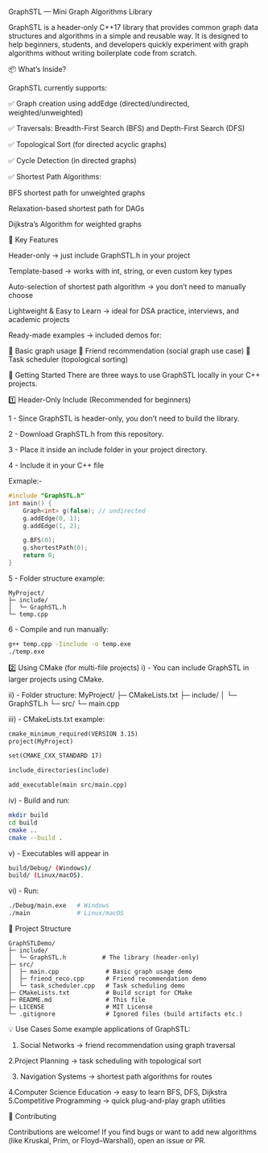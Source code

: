 GraphSTL — Mini Graph Algorithms Library

GraphSTL is a header-only C++17 library that provides common graph data structures and algorithms in a simple and reusable way.
It is designed to help beginners, students, and developers quickly experiment with graph algorithms without writing boilerplate code from scratch.

📦 What’s Inside?

GraphSTL currently supports:

✅ Graph creation using addEdge (directed/undirected, weighted/unweighted)

✅ Traversals: Breadth-First Search (BFS) and Depth-First Search (DFS)

✅ Topological Sort (for directed acyclic graphs)

✅ Cycle Detection (in directed graphs)

✅ Shortest Path Algorithms:

BFS shortest path for unweighted graphs

Relaxation-based shortest path for DAGs

Dijkstra’s Algorithm for weighted graphs

🔑 Key Features

Header-only → just include GraphSTL.h in your project

Template-based → works with int, string, or even custom key types

Auto-selection of shortest path algorithm → you don’t need to manually choose

Lightweight & Easy to Learn → ideal for DSA practice, interviews, and academic projects

Ready-made examples → included demos for:

📘 Basic graph usage
👥 Friend recommendation (social graph use case)
📅 Task scheduler (topological sorting)


🚀 Getting Started
There are three ways to use GraphSTL locally in your C++ projects.

1️⃣ Header-Only Include (Recommended for beginners)

1 - Since GraphSTL is header-only, you don’t need to build the library.

2 - Download GraphSTL.h from this repository.

3 - Place it inside an include folder in your project directory.

4 - Include it in your C++ file

Exmaple:-
```cpp
#include "GraphSTL.h"
int main() {
    Graph<int> g(false); // undirected
    g.addEdge(0, 1);
    g.addEdge(1, 2);

    g.BFS(0);
    g.shortestPath(0);
    return 0;
}
```

5 - Folder structure example:
```
MyProject/
├─ include/
│  └─ GraphSTL.h
└─ temp.cpp
```

6 - Compile and run manually:
```bash
g++ temp.cpp -Iinclude -o temp.exe
./temp.exe
```

2️⃣ Using CMake (for multi-file projects)
 i) - You can include GraphSTL in larger projects using CMake.
 
ii) - Folder structure:
MyProject/
├─ CMakeLists.txt
├─ include/
│  └─ GraphSTL.h
└─ src/
   └─ main.cpp


iii) - CMakeLists.txt example:

```txt
cmake_minimum_required(VERSION 3.15)
project(MyProject)

set(CMAKE_CXX_STANDARD 17)

include_directories(include)

add_executable(main src/main.cpp)
```


iv) - Build and run:
``` bash
mkdir build
cd build
cmake ..
cmake --build .
```


v) - Executables will appear in 
``` bash
build/Debug/ (Windows)/
build/ (Linux/macOS).
```

vi) -  Run:
``` bash
./Debug/main.exe   # Windows
./main             # Linux/macOS
```

📂 Project Structure
```
GraphSTLDemo/
├─ include/
│  └─ GraphSTL.h          # The library (header-only)
├─ src/
│  ├─ main.cpp             # Basic graph usage demo
│  ├─ friend_reco.cpp      # Friend recommendation demo
│  └─ task_scheduler.cpp   # Task scheduling demo
├─ CMakeLists.txt          # Build script for CMake
├─ README.md               # This file
├─ LICENSE                 # MIT License
└─ .gitignore              # Ignored files (build artifacts etc.)
```

💡 Use Cases
Some example applications of GraphSTL:
1. Social Networks → friend recommendation using graph traversal

2.Project Planning → task scheduling with topological sort

3. Navigation Systems → shortest path algorithms for routes
   
4.Computer Science Education → easy to learn BFS, DFS, Dijkstra
5.Competitive Programming → quick plug-and-play graph utilities

🤝 Contributing

Contributions are welcome!
If you find bugs or want to add new algorithms (like Kruskal, Prim, or Floyd–Warshall), open an issue or PR.
